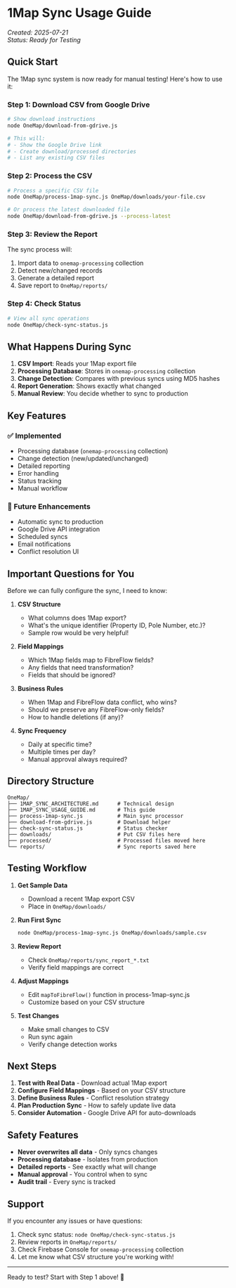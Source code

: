 # 1Map Sync Usage Guide

*Created: 2025-07-21*  
*Status: Ready for Testing*

## Quick Start

The 1Map sync system is now ready for manual testing! Here's how to use it:

### Step 1: Download CSV from Google Drive

```bash
# Show download instructions
node OneMap/download-from-gdrive.js

# This will:
# - Show the Google Drive link
# - Create download/processed directories
# - List any existing CSV files
```

### Step 2: Process the CSV

```bash
# Process a specific CSV file
node OneMap/process-1map-sync.js OneMap/downloads/your-file.csv

# Or process the latest downloaded file
node OneMap/download-from-gdrive.js --process-latest
```

### Step 3: Review the Report

The sync process will:
1. Import data to `onemap-processing` collection
2. Detect new/changed records
3. Generate a detailed report
4. Save report to `OneMap/reports/`

### Step 4: Check Status

```bash
# View all sync operations
node OneMap/check-sync-status.js
```

## What Happens During Sync

1. **CSV Import**: Reads your 1Map export file
2. **Processing Database**: Stores in `onemap-processing` collection
3. **Change Detection**: Compares with previous syncs using MD5 hashes
4. **Report Generation**: Shows exactly what changed
5. **Manual Review**: You decide whether to sync to production

## Key Features

### ✅ Implemented
- Processing database (`onemap-processing` collection)
- Change detection (new/updated/unchanged)
- Detailed reporting
- Error handling
- Status tracking
- Manual workflow

### 🔮 Future Enhancements
- Automatic sync to production
- Google Drive API integration
- Scheduled syncs
- Email notifications
- Conflict resolution UI

## Important Questions for You

Before we can fully configure the sync, I need to know:

1. **CSV Structure**
   - What columns does 1Map export?
   - What's the unique identifier (Property ID, Pole Number, etc.)?
   - Sample row would be very helpful!

2. **Field Mappings**
   - Which 1Map fields map to FibreFlow fields?
   - Any fields that need transformation?
   - Fields that should be ignored?

3. **Business Rules**
   - When 1Map and FibreFlow data conflict, who wins?
   - Should we preserve any FibreFlow-only fields?
   - How to handle deletions (if any)?

4. **Sync Frequency**
   - Daily at specific time?
   - Multiple times per day?
   - Manual approval always required?

## Directory Structure

```
OneMap/
├── 1MAP_SYNC_ARCHITECTURE.md      # Technical design
├── 1MAP_SYNC_USAGE_GUIDE.md       # This guide
├── process-1map-sync.js           # Main sync processor
├── download-from-gdrive.js        # Download helper
├── check-sync-status.js           # Status checker
├── downloads/                     # Put CSV files here
├── processed/                     # Processed files moved here
└── reports/                       # Sync reports saved here
```

## Testing Workflow

1. **Get Sample Data**
   - Download a recent 1Map export CSV
   - Place in `OneMap/downloads/`

2. **Run First Sync**
   ```bash
   node OneMap/process-1map-sync.js OneMap/downloads/sample.csv
   ```

3. **Review Report**
   - Check `OneMap/reports/sync_report_*.txt`
   - Verify field mappings are correct

4. **Adjust Mappings**
   - Edit `mapToFibreFlow()` function in process-1map-sync.js
   - Customize based on your CSV structure

5. **Test Changes**
   - Make small changes to CSV
   - Run sync again
   - Verify change detection works

## Next Steps

1. **Test with Real Data** - Download actual 1Map export
2. **Configure Field Mappings** - Based on your CSV structure  
3. **Define Business Rules** - Conflict resolution strategy
4. **Plan Production Sync** - How to safely update live data
5. **Consider Automation** - Google Drive API for auto-downloads

## Safety Features

- **Never overwrites all data** - Only syncs changes
- **Processing database** - Isolates from production
- **Detailed reports** - See exactly what will change
- **Manual approval** - You control when to sync
- **Audit trail** - Every sync is tracked

## Support

If you encounter any issues or have questions:
1. Check sync status: `node OneMap/check-sync-status.js`
2. Review reports in `OneMap/reports/`
3. Check Firebase Console for `onemap-processing` collection
4. Let me know what CSV structure you're working with!

---

Ready to test? Start with Step 1 above! 🚀